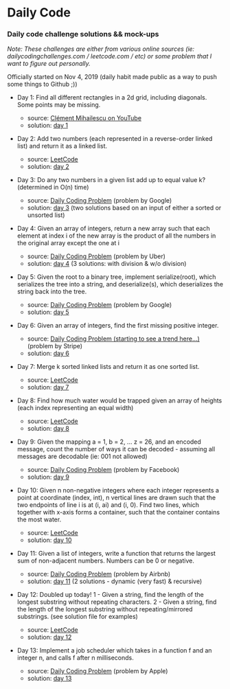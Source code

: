 # Daily Code
### Daily code challenge solutions &amp;&amp; mock-ups

_Note: These challenges are either from various online sources (ie: dailycodingchallenges.com / leetcode.com / etc) or some problem that I want to figure out personally._

Officially started on Nov 4, 2019 (daily habit made public as a way to push some things to Github ;))

- Day 1: Find all different rectangles in a 2d grid, including diagonals. Some points may be missing.
  - source: [Clément Mihailescu on YouTube](https://www.youtube.com/watch?v=EuPSibuIKIg)
  - solution: [day 1](day-1/rectanglesInGrid.js)

- Day 2: Add two numbers (each represented in a reverse-order linked list) and return it as a linked list.
  - source: [LeetCode](https://leetcode.com/problems/add-two-numbers/)
  - solution: [day 2](day-002/addTwoNumbersInLinkedList.go)

- Day 3: Do any two numbers in a given list add up to equal value k? (determined in O(n) time)
  - source: [Daily Coding Problem](https://www.dailycodingproblem.com/) (problem by Google)
  - solution: [day 3](day-003/doTwoNumbersAddUpToK.go) (two solutions based on an input of either a sorted or unsorted list)

- Day 4: Given an array of integers, return a new array such that each element at index i of the new array is the product of all the numbers in the original array except the one at i
  - source: [Daily Coding Problem](https://www.dailycodingproblem.com/) (problem by Uber)
  - solution: [day 4](day-004/productOfAllButSelf.go) (3 solutions: with division & w/o division)

- Day 5: Given the root to a binary tree, implement serialize(root), which serializes the tree into a string, and deserialize(s), which deserializes the string back into the tree.
  - source: [Daily Coding Problem](https://www.dailycodingproblem.com/) (problem by Google)
  - solution: [day 5](day-005/serializeBinarySearchTree.js)

- Day 6: Given an array of integers, find the first missing positive integer.
  - source: [Daily Coding Problem (starting to see a trend here...)](https://www.dailycodingproblem.com/) (problem by Stripe)
  - solution: [day 6](day-006/findLowestMissingPositiveInteger.go)
  
- Day 7: Merge k sorted linked lists and return it as one sorted list.
  - source: [LeetCode](https://leetcode.com/problems/merge-k-sorted-lists/)
  - solution: [day 7](day-007/mergeKLinkedLists.go)

- Day 8: Find how much water would be trapped given an array of heights (each index representing an equal width)
  - source: [LeetCode](https://leetcode.com/problems/trapping-rain-water/)
  - solution: [day 8](day-008/trappedWater.go)

- Day 9: Given the mapping a = 1, b = 2, ... z = 26, and an encoded message, count the number of ways it can be decoded - assuming all messages are decodable (ie: 001 not allowed)
  - source: [Daily Coding Problem](https://www.dailycodingproblem.com/) (problem by Facebook)
  - solution: [day 9](day-009/decodeNumbers.go)

- Day 10: Given n non-negative integers where each integer represents a point at coordinate (index, int), n vertical lines are drawn such that the two endpoints of line i is at (i, ai) and (i, 0). Find two lines, which together with x-axis forms a container, such that the container contains the most water.
  - source: [LeetCode](https://leetcode.com/problems/container-with-most-water/)
  - solution: [day 10](day-010/maxWater.go)

- Day 11: Given a list of integers, write a function that returns the largest sum of non-adjacent numbers. Numbers can be 0 or negative.
  - source: [Daily Coding Problem](https://www.dailycodingproblem.com/) (problem by Airbnb)
  - solution: [day 11](day-011/largestSumOfNonAdjacentNumbers.go) (2 solutions - dynamic (very fast) & recursive)

- Day 12: Doubled up today! 1 - Given a string, find the length of the longest substring without repeating characters. 2 - Given a string, find the length of the longest substring without repeating/mirrored substrings. (see solution file for examples)
  - source: [LeetCode](https://leetcode.com/problems/longest-substring-without-repeating-characters/)
  - solution: [day 12](day-012/longestSubstringWithoutRepeating.go)

- Day 13: Implement a job scheduler which takes in a function f and an integer n, and calls f after n milliseconds.
  - source: [Daily Coding Problem](https://www.dailycodingproblem.com/) (problem by Apple)
  - solution: [day 13](day-013/jobScheduler.go)